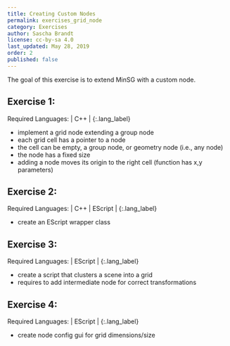 ```yaml
---
title: Creating Custom Nodes
permalink: exercises_grid_node
category: Exercises
author: Sascha Brandt
license: cc-by-sa 4.0
last_updated: May 28, 2019
order: 2
published: false
---
```


The goal of this exercise is to extend MinSG with a custom node.

## Exercise 1:

Required Languages: | C++ |
{:.lang_label}

* implement a grid node extending a group node
* each grid cell has a pointer to a node
* the cell can be empty, a group node, or geometry node (i.e., any node)
* the node has a fixed size
* adding a node moves its origin to the right cell (function has x,y parameters)

## Exercise 2:

Required Languages: | C++ | EScript |
{:.lang_label}

* create an EScript wrapper class

## Exercise 3:

Required Languages: | EScript |
{:.lang_label}

* create a script that clusters a scene into a grid
* requires to add intermediate node for correct transformations

## Exercise 4:

Required Languages: | EScript |
{:.lang_label}

* create node config gui for grid dimensions/size
